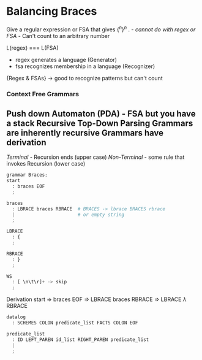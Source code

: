 # Balancing Braces
Give a regular expression or FSA that gives $\{^{n} \}^{n}$ . 
	- *cannot do with regex or FSA*
	- Can't count to an arbitrary number 

L(regex) === L(FSA)
- regex generates a language (Generator)
- fsa recognizes membership in a language (Recognizer)

{Regex & FSAs} -> good to recognize patterns but can't count
### Context Free Grammars
Push down Automaton (PDA) - FSA but  you have a stack 
**Recursive Top-Down Parsing** 
Grammars are inherently recursive
Grammars have derivation
- 

*Terminal* - Recursion ends (upper case)
*Non-Terminal* - some rule that invokes Recursion (lower case)

``` python
grammar Braces; 
start
  : braces EOF
  ;

braces 
  : LBRACE braces RBRACE  # BRACES -> lbrace BRACES rbrace
  |                       # or empty string
  ;

LBRACE 
  : {
  ;

RBRACE
  : } 
  ;

WS
  : [ \n\t\r]+ -> skip
  ;
```

Derivation 
start => braces EOF
    => LBRACE braces RBRACE
    => LBRACE $\lambda$ RBRACE

``` python
datalog
  : SCHEMES COLON predicate_list FACTS COLON EOF

predicate_list
  : ID LEFT_PAREN id_list RIGHT_PAREN predicate_list
  | 
  ;


  
```
